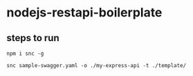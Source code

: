 # nodejs-restapi-boilerplate

## steps to run

```
npm i snc -g
```

```
snc sample-swagger.yaml -o ./my-express-api -t ./template/
```